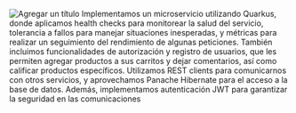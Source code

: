 ![Agregar un título](https://github.com/CristhianSantacruz/microservice-ecommerce/assets/117329019/b89bb676-b367-46b2-91d5-9b16beae72f3)
Implementamos un microservicio utilizando Quarkus, donde aplicamos health checks para monitorear la salud del servicio, tolerancia a fallos para manejar situaciones inesperadas, y métricas para realizar un seguimiento del rendimiento de algunas peticiones. También incluimos funcionalidades de autorización y registro de usuarios, que les permiten agregar productos a sus carritos y dejar comentarios, así como calificar productos específicos. Utilizamos REST clients para comunicarnos con otros servicios, y aprovechamos Panache Hibernate para el acceso a la base de datos. Además, implementamos autenticación JWT para garantizar la seguridad en las comunicaciones
